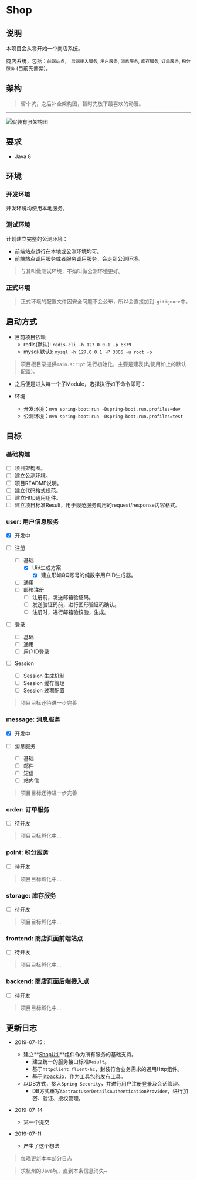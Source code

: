 # Shop

## 说明

本项目会从零开始一个商店系统。

商店系统，包括：`前端站点`， `后端接入服务`, `用户服务`, `消息服务`, `库存服务`, `订单服务`, `积分服务` (目前先酱紫)。

## 架构

> 留个坑，之后补全架构图，暂时先放下最喜欢的动漫。

-------------------

![假装有张架构图](http://puqdcldzi.bkt.clouddn.com/master.png)

## 要求

- Java 8

## 环境

### 开发环境

开发环境均使用本地服务。

### 测试环境

计划建立完整的公测环境：

- 前端站点运行在本地或公测环境均可。
- 前端站点调用服务或者服务调用服务，会走到公测环境。

> 与其叫做测试环境，不如叫做公测环境更好。

### 正式环境

> 正式环境的配置文件因安全问题不会公布，所以会直接加到`.gitignore`中。

## 启动方式

- 目前项目依赖
    - redis(默认): `redis-cli -h 127.0.0.1 -p 6379`
    - mysql(默认): `mysql -h 127.0.0.1 -P 3306 -u root -p`
        
> 项目根目录提供`main.script` 进行初始化，主要是建表(均使用如上的默认配置)。

- 之后便是进入每一个子Module，选择执行如下命令即可：

- 环境
    - 开发环境：`mvn spring-boot:run -Dspring-boot.run.profiles=dev`
    - 公测环境：`mvn spring-boot:run -Dspring-boot.run.profiles=test`

## 目标

### 基础构建

- [ ] 项目架构图。
- [ ] 建立公测环境。
- [ ] 项目README说明。
- [ ] 建立代码格式规范。
- [ ] 建立Http通用组件。
- [ ] 建立项目标准Result，用于规范服务调用的request/response内容格式。

### user: 用户信息服务

- [x] 开发中

- [ ] 注册
    - [ ] 基础
        - [x] Uid生成方案
            - [x] 建立形如QQ账号的纯数字用户ID生成器。
    - [ ] 通用
    - [ ] 邮箱注册
        - [ ] 注册前，发送邮箱验证码。
        - [ ] 发送验证码前，进行图形验证码确认。
        - [ ] 注册时，进行邮箱验校验，生成。
- [ ] 登录
    - [ ] 基础
    - [ ] 通用
    - [ ] 用户ID登录
- [ ] Session
    - [ ] Session 生成机制
    - [ ] Session 缓存管理
    - [ ] Session 过期配置

> 项目目标还待进一步完善

### message: 消息服务

- [x] 开发中

- [ ] 消息服务
    - [ ] 基础
    - [ ] 邮件
    - [ ] 短信
    - [ ] 站内信

> 项目目标还待进一步完善

### order: 订单服务

- [ ] 待开发

> 项目目标孵化中...

### point: 积分服务

- [ ] 待开发

> 项目目标孵化中...

### storage: 库存服务

- [ ] 待开发

> 项目目标孵化中...

### frontend: 商店页面前端站点

- [ ] 待开发

> 项目目标孵化中...

### backend: 商店页面后端接入点

- [ ] 待开发

> 项目目标孵化中...

## 更新日志

- 2019-07-15 : 
    - 建立**[ShopUtil](https://github.com/fanhehe/ShopUtil)**组件作为所有服务的基础支持。
        - 建立统一的服务接口标准`Result`。
        - 基于`httpclient fluent-hc`，封装符合业务需求的通用Http组件。
        - 基于[jitpack.io](https://jitpack.io/)，作为工具包的发布工具。
    - 以DB方式，接入`Spring Security`，并进行用户注册登录及会话管理。
        - DB方式重写`AbstractUserDetailsAuthenticationProvider`，进行加密、验证、授权管理。
        
- 2019-07-14
    - 第一个提交
    
- 2019-07-11 
    - 产生了这个想法

> 每晚更新本本部分日志

> 求杭州的Java坑，直到本条信息消失~

